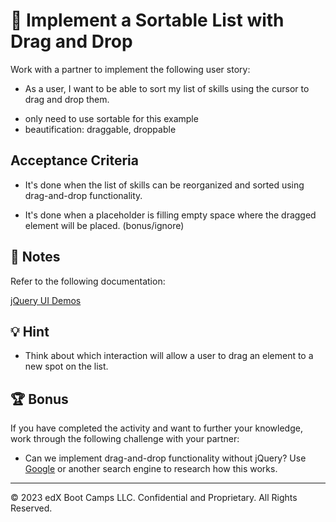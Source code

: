 # 📖 Implement a Sortable List with Drag and Drop

Work with a partner to implement the following user story:

* As a user, I want to be able to sort my list of skills using the cursor to drag and drop them.
- only need to use sortable for this example
- beautification: draggable, droppable

## Acceptance Criteria

* It's done when the list of skills can be reorganized and sorted using drag-and-drop functionality.

* It's done when a placeholder is filling empty space where the dragged element will be placed. (bonus/ignore)

## 📝 Notes

Refer to the following documentation: 

[jQuery UI Demos](https://jqueryui.com/demos/)

## 💡 Hint

* Think about which interaction will allow a user to drag an element to a new spot on the list.

## 🏆 Bonus

If you have completed the activity and want to further your knowledge, work through the following challenge with your partner:

* Can we implement drag-and-drop functionality without jQuery? Use [Google](https://www.google.com) or another search engine to research how this works.

---

© 2023 edX Boot Camps LLC. Confidential and Proprietary. All Rights Reserved.
